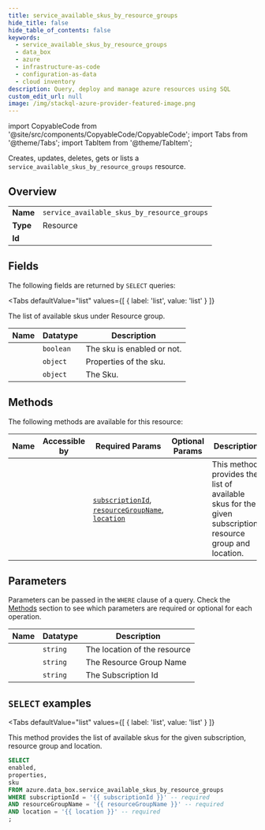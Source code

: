 ```yaml
--- 
title: service_available_skus_by_resource_groups
hide_title: false
hide_table_of_contents: false
keywords:
  - service_available_skus_by_resource_groups
  - data_box
  - azure
  - infrastructure-as-code
  - configuration-as-data
  - cloud inventory
description: Query, deploy and manage azure resources using SQL
custom_edit_url: null
image: /img/stackql-azure-provider-featured-image.png
---
```


import CopyableCode from '@site/src/components/CopyableCode/CopyableCode';
import Tabs from '@theme/Tabs';
import TabItem from '@theme/TabItem';

Creates, updates, deletes, gets or lists a <code>service_available_skus_by_resource_groups</code> resource.

## Overview
<table><tbody>
<tr><td><b>Name</b></td><td><code>service_available_skus_by_resource_groups</code></td></tr>
<tr><td><b>Type</b></td><td>Resource</td></tr>
<tr><td><b>Id</b></td><td><CopyableCode code="azure.data_box.service_available_skus_by_resource_groups" /></td></tr>
</tbody></table>

## Fields

The following fields are returned by `SELECT` queries:

<Tabs
    defaultValue="list"
    values={[
        { label: 'list', value: 'list' }
    ]}
>
<TabItem value="list">

The list of available skus under Resource group.

<table>
<thead>
    <tr>
    <th>Name</th>
    <th>Datatype</th>
    <th>Description</th>
    </tr>
</thead>
<tbody>
<tr>
    <td><CopyableCode code="enabled" /></td>
    <td><code>boolean</code></td>
    <td>The sku is enabled or not.</td>
</tr>
<tr>
    <td><CopyableCode code="properties" /></td>
    <td><code>object</code></td>
    <td>Properties of the sku.</td>
</tr>
<tr>
    <td><CopyableCode code="sku" /></td>
    <td><code>object</code></td>
    <td>The Sku.</td>
</tr>
</tbody>
</table>
</TabItem>
</Tabs>

## Methods

The following methods are available for this resource:

<table>
<thead>
    <tr>
    <th>Name</th>
    <th>Accessible by</th>
    <th>Required Params</th>
    <th>Optional Params</th>
    <th>Description</th>
    </tr>
</thead>
<tbody>
<tr>
    <td><a href="#list"><CopyableCode code="list" /></a></td>
    <td><CopyableCode code="select" /></td>
    <td><a href="#parameter-subscriptionId"><code>subscriptionId</code></a>, <a href="#parameter-resourceGroupName"><code>resourceGroupName</code></a>, <a href="#parameter-location"><code>location</code></a></td>
    <td></td>
    <td>This method provides the list of available skus for the given subscription, resource group and location.</td>
</tr>
</tbody>
</table>

## Parameters

Parameters can be passed in the `WHERE` clause of a query. Check the [Methods](#methods) section to see which parameters are required or optional for each operation.

<table>
<thead>
    <tr>
    <th>Name</th>
    <th>Datatype</th>
    <th>Description</th>
    </tr>
</thead>
<tbody>
<tr id="parameter-location">
    <td><CopyableCode code="location" /></td>
    <td><code>string</code></td>
    <td>The location of the resource</td>
</tr>
<tr id="parameter-resourceGroupName">
    <td><CopyableCode code="resourceGroupName" /></td>
    <td><code>string</code></td>
    <td>The Resource Group Name</td>
</tr>
<tr id="parameter-subscriptionId">
    <td><CopyableCode code="subscriptionId" /></td>
    <td><code>string</code></td>
    <td>The Subscription Id</td>
</tr>
</tbody>
</table>

## `SELECT` examples

<Tabs
    defaultValue="list"
    values={[
        { label: 'list', value: 'list' }
    ]}
>
<TabItem value="list">

This method provides the list of available skus for the given subscription, resource group and location.

```sql
SELECT
enabled,
properties,
sku
FROM azure.data_box.service_available_skus_by_resource_groups
WHERE subscriptionId = '{{ subscriptionId }}' -- required
AND resourceGroupName = '{{ resourceGroupName }}' -- required
AND location = '{{ location }}' -- required
;
```
</TabItem>
</Tabs>
